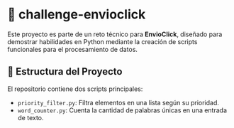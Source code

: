 # 🚀 challenge-envioclick

Este proyecto es parte de un reto técnico para **EnvioClick**, diseñado para demostrar habilidades en Python mediante la creación de scripts funcionales para el procesamiento de datos.

## 📁 Estructura del Proyecto

El repositorio contiene dos scripts principales:

- `priority_filter.py`: Filtra elementos en una lista según su prioridad.
- `word_counter.py`: Cuenta la cantidad de palabras únicas en una entrada de texto.
